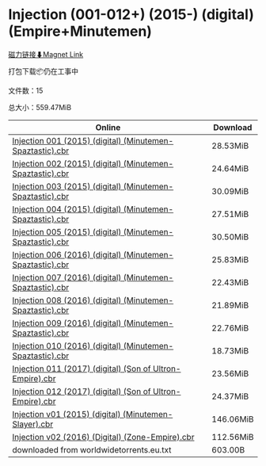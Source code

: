 # Injection (001-012+) (2015-) (digital) (Empire+Minutemen)

[磁力链接⬇Magnet Link](magnet:?xt=urn:btih:dbe4760b9a636a57702b40087c72a685c6428906&dn=Injection%20%28001-012%2B%29%20%282015-%29%20%28digital%29%20%28Empire%2BMinutemen%29)

打包下载📦仍在工事中

文件数：15

总大小：559.47MiB

Online | Download
--- | ---
[Injection 001 (2015) (digital) (Minutemen-Spaztastic).cbr](https://github.com/alicewish/markdown/blob/master/comic/Injection-001-2015-digital-Minutemen-Spaztastic-cbr.md) | 28.53MiB
[Injection 002 (2015) (digital) (Minutemen-Spaztastic).cbr](https://github.com/alicewish/markdown/blob/master/comic/Injection-002-2015-digital-Minutemen-Spaztastic-cbr.md) | 24.64MiB
[Injection 003 (2015) (digital) (Minutemen-Spaztastic).cbr](https://github.com/alicewish/markdown/blob/master/comic/Injection-003-2015-digital-Minutemen-Spaztastic-cbr.md) | 30.09MiB
[Injection 004 (2015) (digital) (Minutemen-Spaztastic).cbr](https://github.com/alicewish/markdown/blob/master/comic/Injection-004-2015-digital-Minutemen-Spaztastic-cbr.md) | 27.51MiB
[Injection 005 (2015) (digital) (Minutemen-Spaztastic).cbr](https://github.com/alicewish/markdown/blob/master/comic/Injection-005-2015-digital-Minutemen-Spaztastic-cbr.md) | 30.50MiB
[Injection 006 (2016) (digital) (Minutemen-Spaztastic).cbr](https://github.com/alicewish/markdown/blob/master/comic/Injection-006-2016-digital-Minutemen-Spaztastic-cbr.md) | 25.83MiB
[Injection 007 (2016) (digital) (Minutemen-Spaztastic).cbr](https://github.com/alicewish/markdown/blob/master/comic/Injection-007-2016-digital-Minutemen-Spaztastic-cbr.md) | 22.43MiB
[Injection 008 (2016) (digital) (Minutemen-Spaztastic).cbr](https://github.com/alicewish/markdown/blob/master/comic/Injection-008-2016-digital-Minutemen-Spaztastic-cbr.md) | 21.89MiB
[Injection 009 (2016) (digital) (Minutemen-Spaztastic).cbr](https://github.com/alicewish/markdown/blob/master/comic/Injection-009-2016-digital-Minutemen-Spaztastic-cbr.md) | 22.76MiB
[Injection 010 (2016) (digital) (Minutemen-Spaztastic).cbr](https://github.com/alicewish/markdown/blob/master/comic/Injection-010-2016-digital-Minutemen-Spaztastic-cbr.md) | 18.73MiB
[Injection 011 (2017) (digital) (Son of Ultron-Empire).cbr](https://github.com/alicewish/markdown/blob/master/comic/Injection-011-2017-digital-Son-of-Ultron-Empire-cbr.md) | 23.56MiB
[Injection 012 (2017) (digital) (Son of Ultron-Empire).cbr](https://github.com/alicewish/markdown/blob/master/comic/Injection-012-2017-digital-Son-of-Ultron-Empire-cbr.md) | 24.37MiB
[Injection v01 (2015) (digital) (Minutemen-Slayer).cbr](https://github.com/alicewish/markdown/blob/master/comic/Injection-v01-2015-digital-Minutemen-Slayer-cbr.md) | 146.06MiB
[Injection v02 (2016) (Digital) (Zone-Empire).cbr](https://github.com/alicewish/markdown/blob/master/comic/Injection-v02-2016-Digital-Zone-Empire-cbr.md) | 112.56MiB
downloaded from worldwidetorrents.eu.txt | 603.00B
